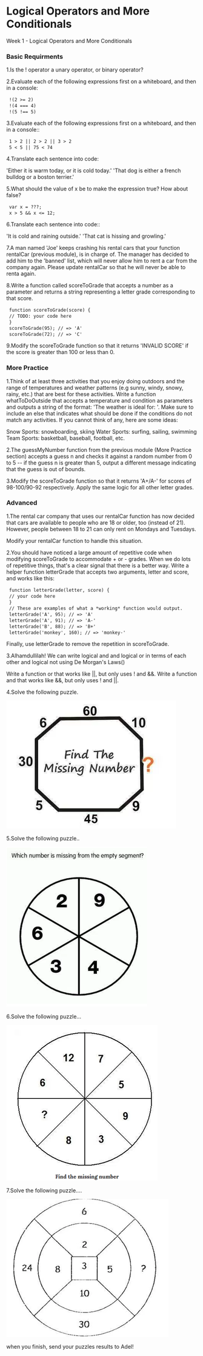 # Logical Operators and More Conditionals

Week 1 - Logical Operators and More Conditionals

### Basic Requirments

1.Is the ! operator a unary operator, or binary operator?

2.Evaluate each of the following expressions first on a whiteboard, and then in a console:

```
 !(2 >= 2) 
 !(4 === 4) 
 !(5 !== 5)
```

3.Evaluate each of the following expressions first on a whiteboard, and then in a console::

```
 1 > 2 || 2 > 2 || 3 > 2 
 5 < 5 || 75 < 74
```

4.Translate each sentence into code:

 'Either it is warm today, or it is cold today.' 
 'That dog is either a french bulldog or a boston terrier.'

5.What should the value of x be to make the expression true? How about false?

```
 var x = ???; 
 x > 5 && x <= 12;
```

6.Translate each sentence into code::

 'It is cold and raining outside.' 
 'That cat is hissing and growling.'

7.A man named 'Joe' keeps crashing his rental cars that your function rentalCar (previous module), is in charge of. The manager has decided to add him to the 'banned' list, which will never allow him to rent a car from the company again. Please update rentalCar so that he will never be able to renta again.

8.Write a function called scoreToGrade that accepts a number as a parameter and returns a string representing a letter grade corresponding to that score.

```
 function scoreToGrade(score) { 
 // TODO: your code here 
 } 
 scoreToGrade(95); // => 'A' 
 scoreToGrade(72); // => 'C'
```

9.Modify the scoreToGrade function so that it returns 'INVALID SCORE' if the score is greater than 100 or less than 0.

### More Practice

1.Think of at least three activities that you enjoy doing outdoors and the range of temperatures and weather patterns (e.g sunny, windy, snowy, rainy, etc.) that are best for these activities. Write a function whatToDoOutside that accepts a temperature and condition as parameters and outputs a string of the format: 'The weather is ideal for: '. Make sure to include an else that indicates what should be done if the conditions do not match any activities. If you cannot think of any, here are some ideas:

 Snow Sports: snowboarding, skiing 
 Water Sports: surfing, sailing, swimming 
 Team Sports: basketball, baseball, football, etc.

2.The guessMyNumber function from the previous module (More Practice section) accepts a guess n and checks it against a random number from 0 to 5 -- if the guess n is greater than 5, output a different message indicating that the guess is out of bounds.

3.Modify the scoreToGrade function so that it returns 'A+/A-' for scores of 98-100/90-92 respectively. Apply the same logic for all other letter grades.

### Advanced

1.The rental car company that uses our rentalCar function has now decided that cars are available to people who are 18 or older, too (instead of 21). However, people between 18 to 21 can only rent on Mondays and Tuesdays.

Modify your rentalCar function to handle this situation.

2.You should have noticed a large amount of repetitive code when modifying scoreToGrade to accommodate + or - grades. When we do lots of repetitive things, that's a clear signal that there is a better way. Write a helper function letterGrade that accepts two arguments, letter and score, and works like this:

```
 function letterGrade(letter, score) { 
 // your code here 
 } 
 // These are examples of what a *working* function would output. 
 letterGrade('A', 95); // => 'A' 
 letterGrade('A', 91); // => 'A-' 
 letterGrade('B', 88); // => 'B+' 
 letterGrade('monkey', 160); // => 'monkey-'
```

Finally, use letterGrade to remove the repetition in scoreToGrade.

3.Alhamdullilah! We can write logical and and logical or in terms of each other and logical not using De Morgan's Laws()

 Write a function or that works like ||, but only uses ! and &&. 
 Write a function and that works like &&, but only uses ! and ||.

4.Solve the following puzzle.

![](images/1.png)

5.Solve the following puzzle..

![](images/2.png)

6.Solve the following puzzle...

![](images/3.png)

7.Solve the following puzzle....

![](images/4.png)

when you finish, send your puzzles results to Adel!
